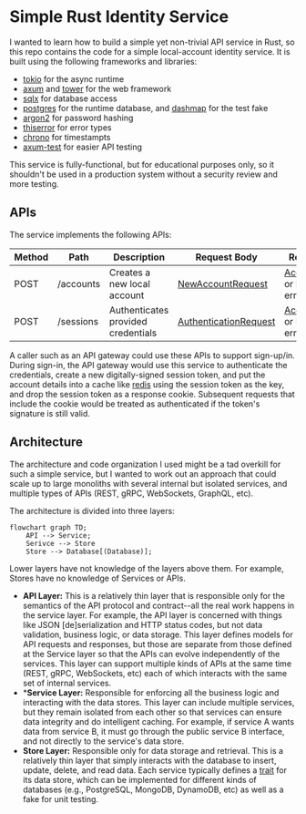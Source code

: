 # Simple Rust Identity Service

I wanted to learn how to build a simple yet non-trivial API service in Rust, so this repo contains the code for a simple local-account identity service. It is built using the following frameworks and libraries:

- [tokio](https://docs.rs/tokio/latest/tokio/) for the async runtime
- [axum](https://docs.rs/axum/latest/axum/) and [tower](https://docs.rs/tower/latest/tower/) for the web framework
- [sqlx](https://docs.rs/sqlx/latest/sqlx/) for database access 
- [postgres](https://hub.docker.com/_/postgres) for the runtime database, and [dashmap](https://docs.rs/dashmap/latest/dashmap/) for the test fake
- [argon2](https://docs.rs/argon2/latest/argon2/) for password hashing
- [thiserror](https://docs.rs/thiserror/latest/thiserror/) for error types
- [chrono](https://docs.rs/chrono/latest/chrono/) for timestampts
- [axum-test](https://docs.rs/axum-test/latest/axum_test/) for easier API testing

This service is fully-functional, but for educational purposes only, so it shouldn't be used in a production system without a security review and more testing.

## APIs

The service implements the following APIs:

| Method | Path | Description | Request Body | Response Body
|--------|------|-------------|--------------|--------------
| POST | /accounts | Creates a new local account | [NewAccountRequest](./src/api/models.rs) | [AccountResponse](./src/api/models.rs) or BAD_REQUEST error
| POST | /sessions | Authenticates provided credentials | [AuthenticationRequest](./src/api/models.rs) | [AccountResponse](./src/api/models.rs) or BAD_REQUEST error

A caller such as an API gateway could use these APIs to support sign-up/in. During sign-in, the API gateway would use this service to authenticate the credentials, create a new digitally-signed session token, and put the account details into a cache like [redis](https://redis.io/) using the session token as the key, and drop the session token as a response cookie. Subsequent requests that include the cookie would be treated as authenticated if the token's signature is still valid.

## Architecture

The architecture and code organization I used might be a tad overkill for such a simple service, but I wanted to work out an approach that could scale up to large monoliths with several internal but isolated services, and multiple types of APIs (REST, gRPC, WebSockets, GraphQL, etc).

The architecture is divided into three layers:

```mermaid
flowchart graph TD;
    API --> Service;
    Serivce --> Store
    Store --> Database[(Database)];
```

Lower layers have not knowledge of the layers above them. For example, Stores have no knowledge of Services or APIs.

- **API Layer:** This is a relatively thin layer that is responsible only for the semantics of the API protocol and contract--all the real work happens in the service layer. For example, the API layer is concerned with things like JSON \[de]serialization and HTTP status codes, but not data validation, business logic, or data storage. This layer defines models for API requests and responses, but those are separate from those defined at the Service layer so that the APIs can evolve independently of the services. This layer can support multiple kinds of APIs at the same time (REST, gRPC, WebSockets, etc) each of which interacts with the same set of internal services.
- ***Service Layer:** Responsible for enforcing all the business logic and interacting with the data stores. This layer can include multiple services, but they remain isolated from each other so that services can ensure data integrity and do intelligent caching. For example, if service A wants data from service B, it must go through the public service B interface, and not directly to the service's data store.
- **Store Layer:** Responsible only for data storage and retrieval. This is a relatively thin layer that simply interacts with the database to insert, update, delete, and read data. Each service typically defines a [trait](https://doc.rust-lang.org/book/ch10-02-traits.html) for its data store, which can be implemented for different kinds of databases (e.g., PostgreSQL, MongoDB, DynamoDB, etc) as well as a fake for unit testing.

